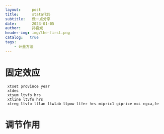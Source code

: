 ```yaml
---
layout:     post
title:      stata代码
subtitle:   做一点分享
date:       2023-01-05
author:     孙喜斌
header-img: img/the-first.png
catalog:   true
tags:
    - 计量方法
---
```




# 固定效应
     xtset province year
     xtdes
     xtsum ltvfo hrs
     xtline ltvfo hrs
     xtreg ltvfo ltlan ltwlab ltpow ltfer hrs mipric1 giprice mci ngca,fe
     
# 调节作用
